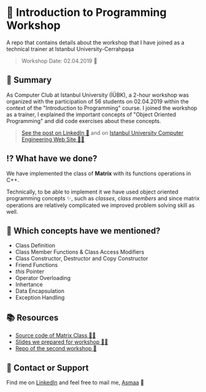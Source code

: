 
# 🚩 Introduction to Programming Workshop
A repo that contains details about the workshop that I have joined as a technical trainer at Istanbul University-Cerrahpaşa

> Workshop Date: 02.04.2019 📅

## 📃 Summary
As Computer Club at Istanbul University (İÜBK), a 2-hour workshop was organized with the participation of 56 students on 02.04.2019 within the context of the "Introduction to Programming" course.
I joined the workshop as a trainer, I explained the important concepts of "Object Oriented Programming" and did code exercises about these concepts. 

> [See the post on LinkedIn 🤗](https://www.linkedin.com/posts/asmaamirkhan_university-programming-coding-activity-6520605264448753664-M5nv) and on [Istanbul University Computer Engineering Web Site 👩‍🎓](https://bilgisayarmuhendislik.istanbulc.edu.tr/tr/haber/bilgisayar-kulubu-introduction-to-programming-dersi-icin-yapilan-ilk-workshopu-y-570035006700420056004A00610053002D00570041003100)

## ⁉ What have we done?
We have implemented the class of **Matrix** with its functions operations in C++.

Technically, to be able to implement it we have used object oriented programming concepts :sparkles:, such as _classes_, _class members_ and since matrix operations are relatively complicated we improved problem solving skill as well.  

## 🔎 Which concepts have we mentioned? 
* Class Definition
* Class Member Functions & Class Access Modifiers
* Class Constructor, Destructor and Copy Constructor
* Friend Functions
* _this_ Pointer
* Operator Overloading
* Inhertance
* Data Encapsulation
* Exception Handling

## 📚 Resources
* [Source code of Matrix Class 👩‍💻](https://github.com/asmaamirkhan/ObjectOrientedProgrammingWorkshop/blob/master/main.cpp)
* [Slides we prepared for workshop 👩‍🏫](https://github.com/asmaamirkhan/ObjectOrientedProgrammingWorkshop/blob/master/WorkshopSlides.pdf)
* [Repo of the second workshop 🚩](https://github.com/asmaamirkhan/Intro2ProgrammingSecondWorkshop)

## 🤝 Contact or Support
Find me on [LinkedIn](https://www.linkedin.com/in/asmaamirkhan/) and feel free to mail me, [Asmaa](mailto:asmaamirkhan.am@gmail.com) 🦋
